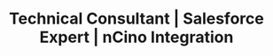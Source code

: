 ---
layout: resume
title: "Resume"

# --- HERO DETAILS ---
name: "Christian Torres"
title: "Technical Consultant | Salesforce Expert | nCino Integration"
initials: "CT"
contact:
  phone: "1 (234) 555-1234"
  email: "help@enhancv.com"
  linkedin: "https://linkedin.com/in/your-profile"
  website: "https://your-portfolio.com"

# --- MAIN CONTENT (LEFT COLUMN) ---
summary: |
  A dynamic and results-oriented Technical Consultant with over 3 years of specialized experience in Salesforce and nCino platform implementation. Proficient in Apex, JavaScript, and XML, with a proven track record of achieving a 20% increase in integration efficiency. Possesses strong analytical skills and a relentless dedication to achieving customer success in the complex world of cloud banking.

experience:
  - role: "Technical Consultant"
    company: "FinancialForce"
    location: "Remote"
    dates: "03/2022 – Present"
    description: |
      - Led end-to-end Salesforce integration projects for enterprise clients, achieving a 30% average reduction in deployment time.
      - Collaborated directly with financial institutions to architect and implement 15+ bespoke Salesforce solutions.
  - role: "Salesforce Developer"
    company: "Appirio"
    location: "Denver, CO"
    dates: "01/2020 – 02/2022"
    description: |
      - Implemented complex Salesforce and nCino customizations that enhanced business process efficiency by over 20%.
      - Developed robust Visualforce pages and custom Apex controllers, handling 1,000+ financial transactions per day.

projects:
  - title: "Custom Salesforce Reporting Tool"
    link: "https://github.com/christiantorres/reporting-tool"
    stars: "1.2k"
    forks: "340"
    description: "Architected an open-source Salesforce reporting tool that increased report generation efficiency by 35%."
  - title: "Banking Data Integration Framework"
    link: "https://github.com/christiantorres/data-framework"
    stars: "850"
    forks: "120"
    description: "Created a reusable framework for banking data integration on Salesforce, enhancing data accuracy by 30%."

education:
  - degree: "Bachelor of Technology in Computer Science"
    institution: "Illinois Institute of Technology"
    dates: "2014 – 2018"
  - degree: "Higher Secondary Certificate (12th Grade)"
    institution: "Denver Public School"
    dates: "2012 – 2014"

# --- SIDEBAR (RIGHT COLUMN) ---
skills:
  - name: "Core Technologies"
    size: "wide"
    keywords: "Salesforce Platform, Apex, JavaScript, TypeScript, XML, SOQL, LWC, Visualforce, ETL Platforms, nCino"
    icon: "ph-code"
  - name: "Methodologies"
    keywords: "Agile, Scrum, CI/CD"
    icon: "ph-arrows-clockwise"
  - name: "Tools"
    keywords: "Git, Jira, VS Code"
    icon: "ph-wrench"

certifications:
  - title: "AI Associate"
    id: "3648198"
    verify_link: "https://s.force.co/verifycerts"
    icon: "ph-brain" # Icon for the badge itself
  - title: "Tableau Data Analyst"
    id: "3112845"
    verify_link: "https://s.force.co/verifycerts"
    icon: "ph-chart-pie-slice"

achievements:
  - title: "Integration Efficiency Award"
    description: "Recognized at FinancialForce for achieving a 20% increase in integration efficiency."
  - title: "Customer Satisfaction Excellence"
    description: "Boosted customer satisfaction scores by 40% at Appirio through personalized consultations."

trailhead:
  rank: "Ranger"
  badges: "150+"
  points: "100,000+"
  link: "https://trailblazer.me/id/your-id"
---